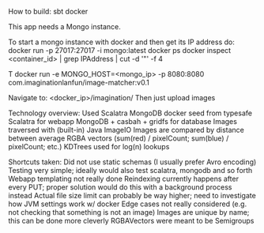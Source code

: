 How to build:
sbt docker

This app needs a Mongo instance.

To start a mongo instance with docker and then get its IP address do:
docker run -p 27017:27017 -i mongo:latest
docker ps
docker inspect <container_id> | grep IPAddress | cut -d '"' -f 4

T
docker run -e MONGO_HOST=<mongo_ip> -p 8080:8080 com.imaginationlanfun/image-matcher:v0.1

Navigate to:
<docker_ip>/imagination/
Then just upload images

Technology overview:
Used Scalatra MongoDB docker seed from typesafe
Scalatra for webapp
MongoDB + casbah + gridfs for database
Images traversed with (built-in) Java ImageIO
Images are compared by distance between average RGBA vectors (sum(red) / pixelCount; sum(blue) / pixelCount; etc.)
KDTrees used for log(n) lookups

Shortcuts taken:
Did not use static schemas (I usually prefer Avro encoding)
Testing very simple; ideally would also test scalatra, mongodb and so forth
Webapp templating not really done
Reindexing currently happens after every PUT; proper solution would do this with a background process instead
Actual file size limit can probably be way higher; need to investigate how JVM settings work w/ docker
Edge cases not really considered (e.g. not checking that something is not an image)
Images are unique by name; this can be done more cleverly
RGBAVectors were meant to be Semigroups